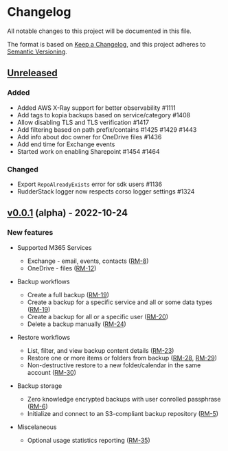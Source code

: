 # Changelog

All notable changes to this project will be documented in this file.

The format is based on [Keep a Changelog](https://keepachangelog.com/en/1.0.0/),
and this project adheres to [Semantic Versioning](https://semver.org/spec/v2.0.0.html).

## [Unreleased]
### Added
- Added AWS X-Ray support for better observability #1111
- Add tags to kopia backups based on service/category #1408
- Allow disabling TLS and TLS verification #1417
- Add filtering based on path prefix/contains #1425 #1429 #1443
- Add info about doc owner for OneDrive files #1436
- Add end time for Exchange events
- Started work on enabling Sharepoint #1454 #1464
### Changed
- Export `RepoAlreadyExists` error for sdk users #1136
- RudderStack logger now respects corso logger settings #1324

## [v0.0.1] (alpha) - 2022-10-24

### New features

* Supported M365 Services
  * Exchange - email, events, contacts ([RM-8](https://github.com/alcionai/corso-roadmap/issues/28))
  * OneDrive - files ([RM-12](https://github.com/alcionai/corso-roadmap/issues/28))

* Backup workflows
  * Create a full backup ([RM-19](https://github.com/alcionai/corso-roadmap/issues/19))
  * Create a backup for a specific service and all or some data types ([RM-19](https://github.com/alcionai/corso-roadmap/issues/19))
  * Create a backup for all or a specific user ([RM-20](https://github.com/alcionai/corso-roadmap/issues/20))
  * Delete a backup manually ([RM-24](https://github.com/alcionai/corso-roadmap/issues/24))

* Restore workflows
  * List, filter, and view backup content details ([RM-23](https://github.com/alcionai/corso-roadmap/issues/23))
  * Restore one or more items or folders from backup ([RM-28](https://github.com/alcionai/corso-roadmap/issues/28), [RM-29](https://github.com/alcionai/corso-roadmap/issues/29))
  * Non-destructive restore to a new folder/calendar in the same account ([RM-30](https://github.com/alcionai/corso-roadmap/issues/30))

* Backup storage
  * Zero knowledge encrypted backups with user conrolled passphrase ([RM-6](https://github.com/alcionai/corso-roadmap/issues/6))
  * Initialize and connect to an S3-compliant backup repository ([RM-5](https://github.com/alcionai/corso-roadmap/issues/5))

* Miscelaneous
  * Optional usage statistics reporting ([RM-35](https://github.com/alcionai/corso-roadmap/issues/35))


[Unreleased]: https://github.com/alcionai/corso/compare/v0.0.1...HEAD
[v0.0.1]: https://github.com/alcionai/corso/tag/v0.0.1